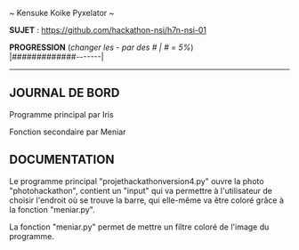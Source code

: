 ~ Kensuke Koike Pyxelator ~

**SUJET** : https://github.com/hackathon-nsi/h7n-nsi-01

**PROGRESSION** (*changer les - par des # | # = 5%*)<br />
|#############-------|

<hr />
<!-- ne pas effacer les lignes ci-dessus et mettre à jour la progression régulièrement -->

## JOURNAL DE BORD

Programme principal par Iris

Fonction secondaire par Meniar

## DOCUMENTATION
Le programme principal "projethackathonversion4.py" ouvre la photo "photohackathon", contient un "input" qui va permettre à l'utilisateur de choisir l'endroit où se trouve la barre, qui elle-même va être coloré grâce à la fonction "meniar.py".

La fonction "meniar.py" permet de mettre un filtre coloré de l'image du programme.

